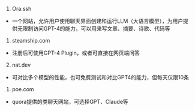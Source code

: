 1. Ora.ssh 
  - 一个网站，允许用户使用聊天界面创建和运行LLM（大语言模型），为用户提供无限制访问GPT-4的能力，可以用来写文章、摘要、诗歌、代码等

1. steamship.com
  - 注册后可使用GPT-4 Plugin，或者可直接在网页端问答

2. nat.dev
  - 可对比多个模型的性能，也可免费测试和对比GPT4的能力，但每天仅限10条

1. poe.com
  - quora提供的类聊天网站，可选择GPT、Claude等




